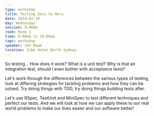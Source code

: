 ```yaml
---
type: workshop
title: Testing Zero to Hero
date: 2014-02-19
day: Wednesday
session: 9:00am
room: Room 1
time: 9:00am to 10:00am
tags: workshop
speaker: Jon Rowe
location: Vibe Hotel North Sydney
---
```


So testing… How does it work?
What is a unit test? Why is that an integration test, should I even bother with acceptance tests?

Let's work through the differences between the various types of testing, look at differing strategies for tackling problems and how they can be solved. Try doing things with TDD, try doing things building tests after.

Let's use RSpec, TestUnit and MiniSpec to test different techniques and perfect our tests. And we will look at how we can apply these to our real world problems to make our lives easier and our software better!
